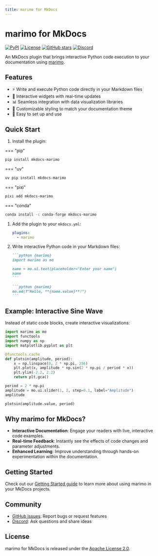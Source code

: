 ```yaml
---
title: marimo for MkDocs
---
```


# marimo for MkDocs

[![PyPI](https://img.shields.io/pypi/v/mkdocs-marimo.svg)](https://pypi.org/project/mkdocs-marimo/)
[![License](https://img.shields.io/github/license/marimo-team/mkdocs-marimo)](https://github.com/marimo-team/mkdocs-marimo/blob/main/LICENSE)
[![GitHub stars](https://img.shields.io/github/stars/marimo-team/mkdocs-marimo.svg)](https://github.com/marimo-team/mkdocs-marimo)
[![Discord](https://img.shields.io/badge/Discord-%235865F2.svg?logo=discord&logoColor=white)](https://marimo.io/discord)

<!-- [![Conda](https://img.shields.io/conda/v/conda-forge/mkdocs-marimo.svg)](https://anaconda.org/conda-forge/mkdocs-marimo) -->

An MkDocs plugin that brings interactive Python code execution to your documentation using [marimo](https://github.com/marimo-team/marimo).

## Features

- ⚡️ Write and execute Python code directly in your Markdown files
- 🔄 Interactive widgets with real-time updates
- 📊 Seamless integration with data visualization libraries
- 🎨 Customizable styling to match your documentation theme
- 🚀 Easy to set up and use

## Quick Start

1. Install the plugin:

=== "pip"

```bash
pip install mkdocs-marimo
```

=== "uv"

```bash
uv pip install mkdocs-marimo
```

=== "pixi"

```bash
pixi add mkdocs-marimo
```

=== "conda"

```bash
conda install -c conda-forge mkdocs-marimo
```

1. Add the plugin to your `mkdocs.yml`:

   ```yaml
   plugins:
     - marimo
   ```

2. Write interactive Python code in your Markdown files:

   ````markdown
   ```python {marimo}
   import marimo as mo

   name = mo.ui.text(placeholder="Enter your name")
   name
   ```

   ```python {marimo}
   mo.md(f"Hello, **{name.value}**!")
   ```
   ````

## Example: Interactive Sine Wave

Instead of static code blocks, create interactive visualizations:

```python {marimo}
import marimo as mo
import functools
import numpy as np
import matplotlib.pyplot as plt

@functools.cache
def plotsin(amplitude, period):
    x = np.linspace(0, 2 * np.pi, 256)
    plt.plot(x, amplitude * np.sin(2 * np.pi / period * x))
    plt.ylim(-2.2, 2.2)
    return plt.gca()

period = 2 * np.pi
amplitude = mo.ui.slider(1, 2, step=0.1, label="Amplitude")
amplitude
```

```python {marimo}
plotsin(amplitude.value, period)
```

## Why marimo for MkDocs?

- **Interactive Documentation**: Engage your readers with live, interactive code examples.
- **Real-time Feedback**: Instantly see the effects of code changes and parameter adjustments.
- **Enhanced Learning**: Improve understanding through hands-on experimentation within the documentation.

## Getting Started

Check out our [Getting Started guide](getting-started/index.md) to learn more about using marimo in your MkDocs projects.

## Community

- [GitHub Issues](https://github.com/marimo-team/mkdocs-marimo/issues): Report bugs or request features
- [Discord](https://marimo.io/discord): Ask questions and share ideas

## License

marimo for MkDocs is released under the [Apache License 2.0](https://github.com/marimo-team/mkdocs-marimo/blob/main/LICENSE).
